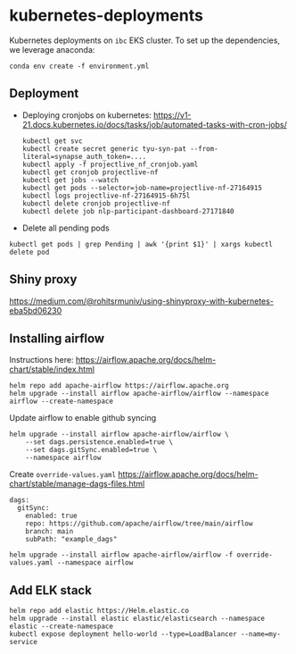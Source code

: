# kubernetes-deployments
Kubernetes deployments on `ibc` EKS cluster.  To set up the dependencies, we leverage anaconda:

```
conda env create -f environment.yml
```

## Deployment

- Deploying cronjobs on kubernetes: https://v1-21.docs.kubernetes.io/docs/tasks/job/automated-tasks-with-cron-jobs/

    ```
    kubectl get svc
    kubectl create secret generic tyu-syn-pat --from-literal=synapse_auth_token=....
    kubectl apply -f projectlive_nf_cronjob.yaml
    kubectl get cronjob projectlive-nf
    kubectl get jobs --watch
    kubectl get pods --selector=job-name=projectlive-nf-27164915
    kubectl logs projectlive-nf-27164915-6h75l
    kubectl delete cronjob projectlive-nf
    kubectl delete job nlp-participant-dashboard-27171840
    ```


* Delete all pending pods

```
kubectl get pods | grep Pending | awk '{print $1}' | xargs kubectl delete pod
```

## Shiny proxy

https://medium.com/@rohitsrmuniv/using-shinyproxy-with-kubernetes-eba5bd06230



## Installing airflow

Instructions here: https://airflow.apache.org/docs/helm-chart/stable/index.html

```
helm repo add apache-airflow https://airflow.apache.org
helm upgrade --install airflow apache-airflow/airflow --namespace airflow --create-namespace
```

Update airflow to enable github syncing

```
helm upgrade --install airflow apache-airflow/airflow \
    --set dags.persistence.enabled=true \
    --set dags.gitSync.enabled=true \
    --namespace airflow
```


Create `override-values.yaml`
https://airflow.apache.org/docs/helm-chart/stable/manage-dags-files.html
```
dags:
  gitSync:
    enabled: true
    repo: https://github.com/apache/airflow/tree/main/airflow
    branch: main
    subPath: "example_dags"
```

```
helm upgrade --install airflow apache-airflow/airflow -f override-values.yaml --namespace airflow
```


## Add ELK stack

```
helm repo add elastic https://Helm.elastic.co
helm upgrade --install elastic elastic/elasticsearch --namespace elastic --create-namespace
kubectl expose deployment hello-world --type=LoadBalancer --name=my-service
```
